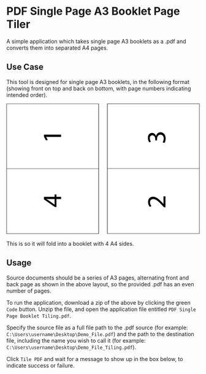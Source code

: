 # PDF Single Page A3 Booklet Page Tiler

A simple application which takes single page A3 booklets as a .pdf and converts them into separated A4 pages.

## Use Case

This tool is designed for single page A3 booklets, in the following format (showing front on top and back on bottom, with page numbers indicating intended order).

![Layout](layout.png)

This is so it will fold into a booklet with 4 A4 sides.

## Usage

Source documents should be a series of A3 pages, alternating front and back page as shown in the above layout, so the provided .pdf has an even number of pages.

To run the application, download a zip of the above by clicking the green `Code` button. Unzip the file, and open the application file entitled `PDF Single Page Booklet Tiling.pdf`.

Specify the source file as a full file path to the .pdf source (for example: `C:\Users\username\Desktop\Demo_File.pdf`) and the path to the destination file, including the name you wish to call it (for example: `C:\Users\username\Desktop\Demo_File_Tiling.pdf`).

Click `Tile PDF` and wait for a message to show up in the box below, to indicate success or failure.
